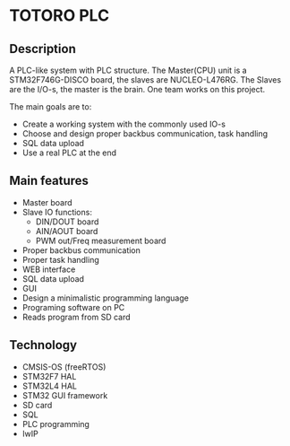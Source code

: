 # TOTORO PLC

## Description

A PLC-like system with PLC structure. The Master(CPU) unit is a STM32F746G-DISCO board, the slaves are NUCLEO-L476RG. The Slaves are the I/O-s, the master is the brain. One team works on this project.

The main goals are to:
- Create a working system with the commonly used IO-s
- Choose and design proper backbus communication, task handling
- SQL data upload
- Use a real PLC at the end

## Main features

- Master board
- Slave IO functions:
	- DIN/DOUT board
	- AIN/AOUT board
	- PWM out/Freq measurement board
- Proper backbus communication
- Proper task handling
- WEB interface
- SQL data upload
- GUI
- Design a minimalistic programming language
- Programing software on PC
- Reads program from SD card

## Technology

- CMSIS-OS (freeRTOS)
- STM32F7 HAL
- STM32L4 HAL
- STM32 GUI framework
- SD card
- SQL
- PLC programming
- lwIP
